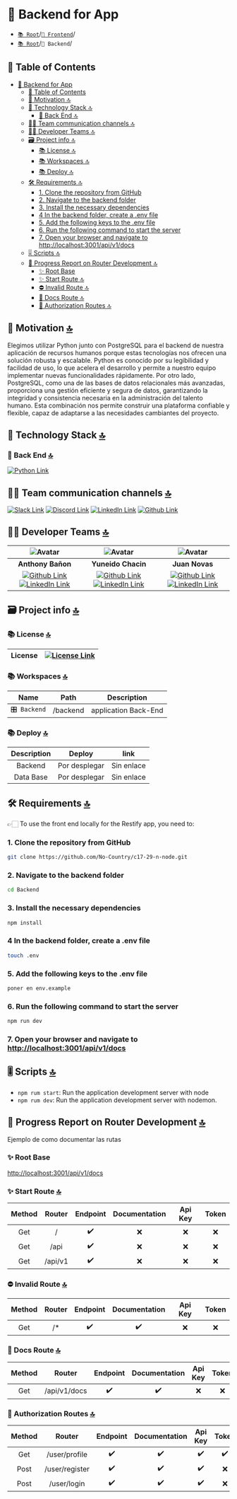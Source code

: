 # 📘 Backend for App

- [`📚 Root`](../README.md)/[`📕 Frontend`](../Frontend/README.MD)/
- [`📚 Root`](../README.md)/`📘 Backend`/

## 📖 Table of Contents

- [📘 Backend for App](#-backend-for-app)
  - [📖 Table of Contents](#-table-of-contents)
  - [👀 Motivation 🔝](#-motivation-)
  - [🧰 Technology Stack 🔝](#-technology-stack-)
    - [🧰 Back End 🔝](#-back-end-)
  - [🤵‍♂️ Team communication channels 🔝](#️-team-communication-channels-)
  - [🧑‍💻 Developer Teams 🔝](#-developer-teams-)
  - [🗃️ Project info 🔝](#️-project-info-)
    - [📚 License 🔝](#-license-)
    - [📚 Workspaces 🔝](#-workspaces-)
    - [📚 Deploy 🔝](#-deploy-)
  - [🛠️ Requirements 🔝](#️-requirements-)
    - [1. Clone the repository from GitHub](#1-clone-the-repository-from-github)
    - [2. Navigate to the backend folder](#2-navigate-to-the-backend-folder)
    - [3. Install the necessary dependencies](#3-install-the-necessary-dependencies)
    - [4 In the backend folder, create a .env file](#4-in-the-backend-folder-create-a-env-file)
    - [5. Add the following keys to the .env file](#5-add-the-following-keys-to-the-env-file)
    - [6. Run the following command to start the server](#6-run-the-following-command-to-start-the-server)
    - [7. Open your browser and navigate to http://localhost:3001/api/v1/docs](#7-open-your-browser-and-navigate-to-httplocalhost3001apiv1docs)
  - [🎚️ Scripts 🔝](#️-scripts-)
  - [🩻 Progress Report on Router Development 🔝](#-progress-report-on-router-development-)
    - [✨ Root Base](#-root-base)
    - [✨ Start Route 🔝](#-start-route-)
    - [⛔ Invalid Route 🔝](#-invalid-route-)
    - [📑 Docs Route 🔝](#-docs-route-)
    - [🔐 Authorization Routes 🔝](#-authorization-routes-)

## 👀 Motivation [🔝](#-backend-for-app)

Elegimos utilizar Python junto con PostgreSQL para el backend de nuestra aplicación de recursos humanos porque estas tecnologías nos ofrecen una solución robusta y escalable. Python es conocido por su legibilidad y facilidad de uso, lo que acelera el desarrollo y permite a nuestro equipo implementar nuevas funcionalidades rápidamente. Por otro lado, PostgreSQL, como una de las bases de datos relacionales más avanzadas, proporciona una gestión eficiente y segura de datos, garantizando la integridad y consistencia necesaria en la administración del talento humano. Esta combinación nos permite construir una plataforma confiable y flexible, capaz de adaptarse a las necesidades cambiantes del proyecto.

## 🧰 Technology Stack [🔝](#-backend-for-app)

### 🧰 Back End [🔝](#-backend-for-app)

[![Python Link](https://img.shields.io/badge/Python-%20%233776AB?style=for-the-badge&logo=Python&logoColor=%23FFFFFF 'Python Link')](https://www.python.org/)

## 🤵‍♂️ Team communication channels [🔝](#-backend-for-app)

[![Slack Link](https://img.shields.io/badge/Slack-4A154B?style=for-the-badge&logo=slack&logoColor=white "Slack Link")](https://slack.com) [![Discord Link](https://img.shields.io/badge/Discord-7289DA?style=for-the-badge&logo=discord&logoColor=white "Discord Link")](https://discord.com) [![LinkedIn Link](https://img.shields.io/badge/LinkedIn-0077B5?style=for-the-badge&logo=linkedin&logoColor=white "LinkedIn Link")](https://linkedIn.com) [![Github Link](https://img.shields.io/badge/github-%23121011.svg?&style=for-the-badge&logo=github&logoColor=white 'Github Link')](https://github.com/No-Country-simulation/s18-03-m-python-react)

## 🧑‍💻 Developer Teams [🔝](#-backend-for-app)

| ![Avatar](https://avatars.githubusercontent.com/u/139293883?s=96&v=4) | ![Avatar](https://avatars.githubusercontent.com/u/146007178?s=96&v=4) | ![Avatar](https://avatars.githubusercontent.com/u/162047014?s=96&v=4) |
|:-:|:-:|:-:|
| **Anthony Bañon** | **Yuneido Chacin**  | **Juan Novas**  |
| [![Github Link](https://img.shields.io/badge/github-%23121011.svg?&style=for-the-badge&logo=github&logoColor=white 'Github Link')](https://github.com/anthonybanion)[![LinkedIn Link](https://img.shields.io/badge/linkedin%20-%230077B5.svg?&style=for-the-badge&logo=linkedin&logoColor=white 'LinkedIn Link')](https://www.linkedin.com/in/anthonybanion/) | [![Github Link](https://img.shields.io/badge/github-%23121011.svg?&style=for-the-badge&logo=github&logoColor=white 'Github Link')](https://github.com/yjchf)[![LinkedIn Link](https://img.shields.io/badge/linkedin%20-%230077B5.svg?&style=for-the-badge&logo=linkedin&logoColor=white 'LinkedIn Link')](https://www.linkedin.com/in/yuneidochacin/) | [![Github Link](https://img.shields.io/badge/github-%23121011.svg?&style=for-the-badge&logo=github&logoColor=white 'Github Link')](https://github.com/JuanNovas)[![LinkedIn Link](https://img.shields.io/badge/linkedin%20-%230077B5.svg?&style=for-the-badge&logo=linkedin&logoColor=white 'LinkedIn Link')](https://www.linkedin.com/in/juan-novas/) |


## 🗃️ Project info [🔝](#-backend-for-app)

### 📚 License [🔝](#-backend-for-app)

| License | [![License Link](https://img.shields.io/badge/MIT-FF0000?style=for-the-badge&logo=amazoniam&logoColor=white "License Link")](./LICENSE.MD) |
| :-----: | :----------------------------------------------------------------------------------------------------------------------------------------: |

### 📚 Workspaces [🔝](#-backend-for-app)

|     Name     |   Path   |     Description      |
| :----------: | :------: | :------------------: |
| `🎛️ Backend` | /backend | application Back-End |

### 📚 Deploy [🔝](#-backend-for-app)

| Description |                                                                                 Deploy                                                                                 |                                link                                 |
| :---------: | :--------------------------------------------------------------------------------------------------------------------------------------------------------------------: | :-----------------------------------------------------------------: |
|   Backend | Por desplegar | Sin enlace |
|  Data Base | Por desplegar | Sin enlace |

## 🛠️ Requirements [🔝](#-backend-for-app)

👉🏻 To use the front end locally for the Restify app, you need to:

### 1. Clone the repository from GitHub

```sh
git clone https://github.com/No-Country/c17-29-n-node.git
```

### 2. Navigate to the backend folder

```sh
cd Backend
```

### 3. Install the necessary dependencies

```sh
npm install
```

### 4 In the backend folder, create a .env file

```sh
touch .env
```

### 5. Add the following keys to the .env file

```sh
poner en env.example
```

### 6. Run the following command to start the server

```sh
npm run dev
```

### 7. Open your browser and navigate to [http://localhost:3001/api/v1/docs](http://localhost:3001/api/v1/docs)

## 🎚️ Scripts [🔝](#-backend-for-app)

- `npm rum start`: Run the application development server with node
- `npm rum dev`: Run the application development server with nodemon.

## 🩻 Progress Report on Router Development [🔝](#-backend-for-app)

Ejemplo de como documentar las rutas

### ✨ Root Base

[http://localhost:3001/api/v1/docs](http://localhost:3001/api/v1/docs)

### ✨ Start Route [🔝](#-backend-for-app)

| Method | Router  | Endpoint | Documentation | Api Key | Token |
| :----: | :-----: | :------: | :-----------: | :-----: | :---: |
|  Get   |    /    |    ✔️    |      ❌       |   ❌    |  ❌   |
|  Get   |  /api   |    ✔️    |      ❌       |   ❌    |  ❌   |
|  Get   | /api/v1 |    ✔️    |      ❌       |   ❌    |  ❌   |

### ⛔ Invalid Route [🔝](#-backend-for-app)

| Method | Router | Endpoint | Documentation | Api Key | Token |
| :----: | :----: | :------: | :-----------: | :-----: | :---: |
|  Get   |  /\*   |    ✔️    |      ✔️       |   ❌    |  ❌   |

### 📑 Docs Route [🔝](#-backend-for-app)

| Method |    Router    | Endpoint | Documentation | Api Key | Token |
| :----: | :----------: | :------: | :-----------: | :-----: | :---: |
|  Get   | /api/v1/docs |    ✔️    |      ✔️       |   ❌    |  ❌   |

### 🔐 Authorization Routes [🔝](#-backend-for-app)

| Method |     Router     | Endpoint | Documentation | Api Key | Token |
| :----: | :------------: | :------: | :-----------: | :-----: | :---: |
|  Get   | /user/profile  |    ✔️    |      ✔️       |   ✔️    |  ✔️   |
|  Post  | /user/register |    ✔️    |      ✔️       |   ✔️    |  ❌   |
|  Post  |  /user/login   |    ✔️    |      ✔️       |   ✔️    |  ❌   |
